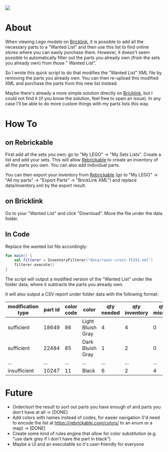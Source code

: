 <a href="https://paypal.me/benckx/2">
<img src="https://img.shields.io/badge/Donate-PayPal-green.svg"/>
</a>

# About

When viewing Lego models on <a href="https://www.bricklink.com/">Bricklink</a>, it is possible to add all the necessary
parts to a "Wanted List" and then use this list to find online stores where you can easily purchase them. However, it
doesn't seem possible to automatically filter out the parts you already own (from the sets you already own) from those "
Wanted List".

So I wrote this quick script to do that modifies the "Wanted List" XML file by removing the parts you already own. You
can then re-upload this modified XML and purchase the parts from this new list instead.

Maybe there's already a more simple solution directly on <a href="https://www.bricklink.com/">Bricklink</a>, but I could
not find it (if you know the solution, feel free to open an issue). In any case I'll be able to do more custom things
with my parts lists this way.

# How To

## on Rebrickable

First add all the sets you own: go to "My LEGO" -> "My Sets Lists". Create a list and add your sets. This will
allow <a href="https://rebrickable.com/">Rebrickable</a> to create an inventory of all the parts you own. You can also
add individual parts.

You can then export your inventory from <a href="https://rebrickable.com/">Rebrickable</a> (go to "My LEGO" -> "All my
parts" -> "Export Parts" -> "BrickLink XML") and replace data/inventory.xml by the export result.

## on Bricklink

Go to your "Wanted List" and click "Download". Move the file under the data folder.

## In Code

Replace the wanted list file accordingly:

```kotlin
fun main() {
    val filterer = InventoryFilterer("data/razor-crest-75331.xml")
    filterer.execute()
}
```

The script will output a modified version of the "Wanted List" under the folder data, where it subtracts the parts you
already own.

It will also output a CSV report under folder data with the following format:

| modification type | part id | color code | color             | qty needed | qty inventory | qty missing |
|-------------------|---------|------------|-------------------|------------|---------------|-------------|
| sufficient        | 18649   | 86         | Light Bluish Gray | 4          | 4             | 0           |
| sufficient        | 22484   | 85         | Dark Bluish Gray  | 1          | 2             | 0           |
| ...               | ...     | ...        | ...               | ...        | ...           | ...         |
| insufficient      | 10247   | 11         | Black             | 6          | 2             | 4           |

# Future

- Order/sort the result to sort out parts you have enough of and parts you don't have at all -> [DONE]
- Add colors with names instead of codes, for easier navigation (I'd need to encode the list
  at https://rebrickable.com/colors/ to an enum or a map)  -> [DONE]
- Create some kind of rules engine that allow for color substitution (e.g. "use dark grey if I don't have the part in
  black")
- Maybe a UI and an executable so it's user-friendly for everyone

